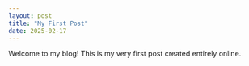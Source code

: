 ```yaml
---
layout: post
title: "My First Post"
date: 2025-02-17
---
```

Welcome to my blog! This is my very first post created entirely online.
